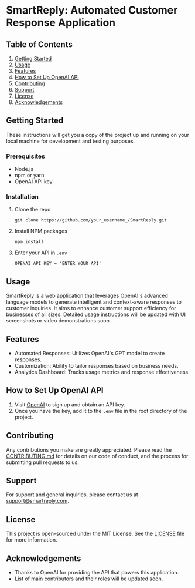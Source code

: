 # SmartReply: Automated Customer Response Application

## Table of Contents
1. [Getting Started](#getting-started)
2. [Usage](#usage)
3. [Features](#features)
4. [How to Set Up OpenAI API](#how-to-set-up-openai-api)
5. [Contributing](#contributing)
6. [Support](#support)
7. [License](#license)
8. [Acknowledgements](#acknowledgements)

## Getting Started
These instructions will get you a copy of the project up and running on your local machine for development and testing purposes.

### Prerequisites
- Node.js
- npm or yarn
- OpenAI API key

### Installation
1. Clone the repo
   ```
   git clone https://github.com/your_username_/SmartReply.git
   ```
2. Install NPM packages
   ```
   npm install
   ```
3. Enter your API in `.env`
   ```
   OPENAI_API_KEY = 'ENTER YOUR API'
   ```

## Usage
SmartReply is a web application that leverages OpenAI's advanced language models to generate intelligent and context-aware responses to customer inquiries. It aims to enhance customer support efficiency for businesses of all sizes. Detailed usage instructions will be updated with UI screenshots or video demonstrations soon.

## Features
- Automated Responses: Utilizes OpenAI's GPT model to create responses.
- Customization: Ability to tailor responses based on business needs.
- Analytics Dashboard: Tracks usage metrics and response effectiveness.

## How to Set Up OpenAI API
1. Visit [OpenAI](https://beta.openai.com/signup/) to sign up and obtain an API key.
2. Once you have the key, add it to the `.env` file in the root directory of the project.

## Contributing
Any contributions you make are greatly appreciated. Please read the [CONTRIBUTING.md](CONTRIBUTING.md) for details on our code of conduct, and the process for submitting pull requests to us.

## Support
For support and general inquiries, please contact us at support@smartreply.com.

## License
This project is open-sourced under the MIT License. See the [LICENSE](LICENSE) file for more information.

## Acknowledgements
- Thanks to OpenAI for providing the API that powers this application.
- List of main contributors and their roles will be updated soon.
